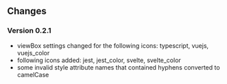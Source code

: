 ## Changes
### Version 0.2.1

* viewBox settings changed for the following icons: typescript, vuejs, vuejs_color
* following icons added: jest, jest_color, svelte, svelte_color
* some invalid style attribute names that contained hyphens converted to camelCase


